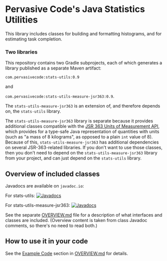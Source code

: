 # Pervasive Code's Java Statistics Utilities

This library includes classes for building and formatting histograms, and  for estimating task completion.

### Two libraries

This repository contains two Gradle subprojects, each of which generates a library published as a separate Maven artifact:

`com.pervasivecode:stats-utils:0.9`

and

`com.pervasivecode:stats-utils-measure-jsr363:0.9`.

The `stats-utils-measure-jsr363` is an extension of, and therefore depends on, the `stats-utils` library.

The `stats-utils-measure-jsr363` library is separate because it provides additional classes compatible with the [JSR 363 Units of Measurement API](https://jcp.org/en/jsr/detail?id=363), which provides for a type-safe Java representation of quantities with units (such as "a mass of 8 kilograms", as opposed to a plain `int` value of 8). Because of this, `stats-utils-measure-jsr363` has additional dependencies on several JSR-363-related libraries. If you don't want to use those classes, then you don't need to depend on the `stats-utils-measure-jsr363` library from your project, and can just depend on the `stats-utils` library.

## Overview of included classes

Javadocs are available on `javadoc.io`:

For stats-utils:
[![Javadocs](https://www.javadoc.io/badge/com.pervasivecode/stats-utils.svg)](https://www.javadoc.io/doc/com.pervasivecode/stats-utils)

For stats-utils-measure-jsr363:
[![Javadocs](https://www.javadoc.io/badge/com.pervasivecode/stats-utils-measure-jsr363.svg)](https://www.javadoc.io/doc/com.pervasivecode/stats-utils-measure-jsr363)

See the separate [OVERVIEW.md](OVERVIEW.md) file for a description of what interfaces and classes are included. (Overview content is taken from class Javadoc comments, so there's no need to read both.)

## How to use it in your code

See the [Example Code](OVERVIEW.md#example-code) section in [OVERVIEW.md](OVERVIEW.md) for details.



